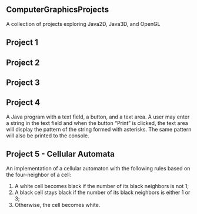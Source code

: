 ## ComputerGraphicsProjects
A collection of projects exploring Java2D, Java3D, and OpenGL

## Project 1

## Project 2

## Project 3

## Project 4
  A Java program with a text field, a button, and a text area. 
  A user may enter a string in the text field and when the button “Print” is clicked, 
  the text area will display the pattern of the string formed with asterisks. 
  The same pattern will also be printed to the console.


## Project 5 - Cellular Automata
 An implementation of a cellular automaton with the following rules based on the four-neighbor of a cell: 
  1. A white cell becomes black if the number of its black neighbors is not 1; 
  2. A black cell stays black if the number of its black neighbors is either 1 or 3; 
  3. Otherwise, the cell becomes white.
